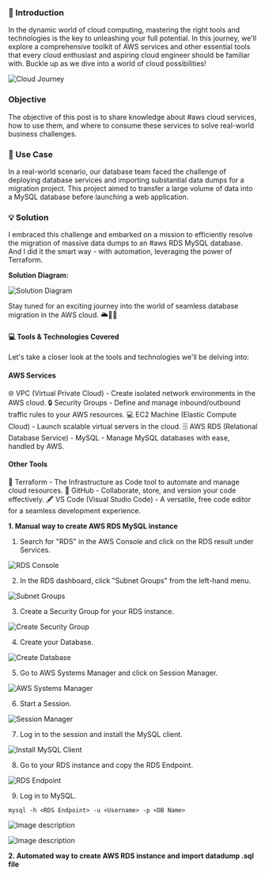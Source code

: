 ### 🚀 Introduction

In the dynamic world of cloud computing, mastering the right tools and technologies is the key to unleashing your full potential. In this journey, we'll explore a comprehensive toolkit of AWS services and other essential tools that every cloud enthusiast and aspiring cloud engineer should be familiar with. Buckle up as we dive into a world of cloud possibilities!

![Cloud Journey](https://dev-to-uploads.s3.amazonaws.com/uploads/articles/9taxkdh30w8o03a630fg.png)

### Objective

The objective of this post is to share knowledge about #aws cloud services, how to use them, and where to consume these services to solve real-world business challenges.

### 🚀 Use Case

In a real-world scenario, our database team faced the challenge of deploying database services and importing substantial data dumps for a migration project. This project aimed to transfer a large volume of data into a MySQL database before launching a web application.

### 💡 Solution

I embraced this challenge and embarked on a mission to efficiently resolve the migration of massive data dumps to an #aws RDS MySQL database. And I did it the smart way - with automation, leveraging the power of Terraform.

**Solution Diagram:**

![Solution Diagram](https://dev-to-uploads.s3.amazonaws.com/uploads/articles/u0qkkmxlm76gr8ye9l8b.png)

Stay tuned for an exciting journey into the world of seamless database migration in the AWS cloud. 🌥️💾💼

#### 💻 Tools & Technologies Covered

Let's take a closer look at the tools and technologies we'll be delving into:

#### AWS Services

🌐 VPC (Virtual Private Cloud) - Create isolated network environments in the AWS cloud.
🔒 Security Groups - Define and manage inbound/outbound traffic rules to your AWS resources.
💻 EC2 Machine (Elastic Compute Cloud) - Launch scalable virtual servers in the cloud.
🗄️ AWS RDS (Relational Database Service) - MySQL - Manage MySQL databases with ease, handled by AWS.

#### Other Tools

🔧 Terraform - The Infrastructure as Code tool to automate and manage cloud resources.
🐙 GitHub - Collaborate, store, and version your code effectively.
🖋️ VS Code (Visual Studio Code) - A versatile, free code editor for a seamless development experience.

**1. Manual way to create AWS RDS MySQL instance**

1. Search for "RDS" in the AWS Console and click on the RDS result under Services.

![RDS Console](https://dev-to-uploads.s3.amazonaws.com/uploads/articles/49wsuhj48rkp1i11j8q7.png)

2. In the RDS dashboard, click "Subnet Groups" from the left-hand menu.

![Subnet Groups](https://dev-to-uploads.s3.amazonaws.com/uploads/articles/t80ever8t605tcktylzf.png)

3. Create a Security Group for your RDS instance.

![Create Security Group](https://dev-to-uploads.s3.amazonaws.com/uploads/articles/tbk4d242dv5ovm42na6b.png)

4. Create your Database.

![Create Database](https://dev-to-uploads.s3.amazonaws.com/uploads/articles/q0jpt79dycsrxw5zdkgl.png)

5. Go to AWS Systems Manager and click on Session Manager.

![AWS Systems Manager](https://dev-to-uploads.s3.amazonaws.com/uploads/articles/ycrs7kel6fongucnutmg.png)

6. Start a Session.

![Session Manager](https://dev-to-uploads.s3.amazonaws.com/uploads/articles/sg27ie9ec3oqci2tyeor.png)

7. Log in to the session and install the MySQL client.

![Install MySQL Client](https://dev-to-uploads.s3.amazonaws.com/uploads/articles/vhvsldvbh67l0xspdb3x.png)

8. Go to your RDS instance and copy the RDS Endpoint.

![RDS Endpoint](https://dev-to-uploads.s3.amazonaws.com/uploads/articles/pxzfxrwsv6zhddlhswxc.png)

9. Log in to MySQL.

```shell
mysql -h <RDS Endpoint> -u <Username> -p <DB Name>
```
![Image description](https://dev-to-uploads.s3.amazonaws.com/uploads/articles/sm2wxczsp0q3spjeg52s.png)

![Image description](https://dev-to-uploads.s3.amazonaws.com/uploads/articles/w4doyywvdwk7ixfr7flv.png)


**2. Automated way to create AWS RDS instance and import datadump .sql file**

